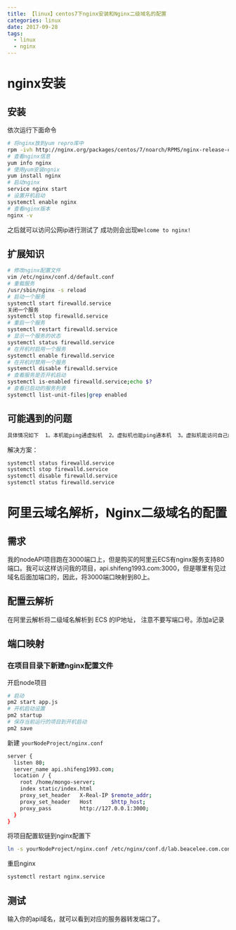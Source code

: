 ```yaml
---
title: 【linux】centos7下nginx安装和Nginx二级域名的配置
categories: linux
date: 2017-09-28
tags:
  - linux
  - nginx
---
```

# nginx安装
## 安装
依次运行下面命令
```bash
# 将nginx放到yum repro库中
rpm -ivh http://nginx.org/packages/centos/7/noarch/RPMS/nginx-release-centos-7-0.el7.ngx.noarch.rpm
# 查看nginx信息
yum info nginx
# 使用yum安装ngnix
yum install nginx
# 启动nginx
service nginx start
# 设置开机启动
systemctl enable nginx
# 查看nginx版本
nginx -v
```
之后就可以访问公网ip进行测试了
成功则会出现`Welcome to nginx!`

## 扩展知识
```bash
# 修改nginx配置文件
vim /etc/nginx/conf.d/default.conf
# 重载服务
/usr/sbin/nginx -s reload
# 启动一个服务
systemctl start firewalld.service
关闭一个服务
systemctl stop firewalld.service
# 重启一个服务
systemctl restart firewalld.service
# 显示一个服务的状态
systemctl status firewalld.service
# 在开机时启用一个服务
systemctl enable firewalld.service
# 在开机时禁用一个服务
systemctl disable firewalld.service
# 查看服务是否开机启动
systemctl is-enabled firewalld.service;echo $?
# 查看已启动的服务列表
systemctl list-unit-files|grep enabled
```

## 可能遇到的问题
```bash 
具体情况如下  1。本机能ping通虚拟机  2。虚拟机也能ping通本机  3。虚拟机能访问自己的web  4。本机无法访问虚拟己的web  这个问题的原因是服务器的80端口没有打开或防火墙没有关闭
```
解决方案：
```bash 
systemctl status firewalld.service
systemctl stop firewalld.service
systemctl disable firewalld.service
systemctl status firewalld.service
```

# 阿里云域名解析，Nginx二级域名的配置
## 需求
我的nodeAPI项目跑在3000端口上，但是购买的阿里云ECS有nginx服务支持80端口。我可以这样访问我的项目，api.shifeng1993.com:3000，但是哪里有见过域名后面加端口的，因此，将3000端口映射到80上。

## 配置云解析
在阿里云解析将二级域名解析到 ECS 的IP地址，
注意不要写端口号。添加a记录

## 端口映射
### 在项目目录下新建nginx配置文件
开启node项目
```bash
# 启动
pm2 start app.js
# 开机启动设置
pm2 startup
# 保存当前运行的项目到开机启动
pm2 save
```

新建 `yourNodeProject/nginx.conf`
```bash
server {
  listen 80;
  server_name api.shifeng1993.com;
  location / {
    root /home/mongo-server;
    index static/index.html
    proxy_set_header   X-Real-IP $remote_addr;
    proxy_set_header   Host      $http_host;
    proxy_pass         http://127.0.0.1:3000;
  }
}
```

将项目配置软链到nginx配置下
```bash
ln -s yourNodeProject/nginx.conf /etc/nginx/conf.d/lab.beacelee.com.conf
```

重启nginx
```bash
systemctl restart nginx.service
```

## 测试
输入你的api域名，就可以看到对应的服务器转发端口了。